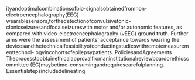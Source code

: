 ityandoptimalcombinationsofbio-signalsobtainedfromnon-electroencephalography(EEG)
wearablesensors,forthedetectionofconvulsivetonic-clonicseizuresandfocalseizureswith
motor and/or autonomic features, as compared with video-electroencephalography (vEEG)
ground truth. Further aims were the assessment of patients’ acceptance towards wearing the
devicesandthetechnicalfeasibilityofconductingstudieswithremotemeasurementtechnol-
ogyincohortsofepilepsypatients.
PoliciesandAgreements
Theprocesstoobtainethicalapprovalfromaninstitutionalreviewboardorethicscommittee
(EC)maybetime-consumingandrequirescarefulplanning. Essentialstepsincludedelineating